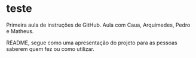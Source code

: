 # teste
Primeira aula de instruções de GitHub.
Aula com Caua, Arquimedes, Pedro e Matheus.

README, segue como uma apresentação do projeto para as pessoas saberem quem fez ou como utilizar.
